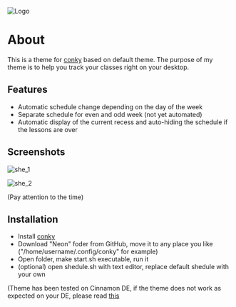 ![Logo](https://github.com/user-attachments/assets/24c3b586-5d0f-4167-902e-c960354bd387)
# About


This is a theme for [conky](https://github.com/brndnmtthws/conky) based on default theme. The purpose of my theme is to help you track your classes right on your desktop.

## Features

- Automatic schedule change depending on the day of the week
- Separate schedule for even and odd week (not yet automated)
- Automatic display of the current recess and auto-hiding the schedule if the lessons are over
## Screenshots

![she_1](https://github.com/user-attachments/assets/13872584-bf18-41c5-9313-68f1d5a3f913)

![she_2](https://github.com/user-attachments/assets/4170e1e9-87cb-43c4-9c8f-fcf3916feae3)

(Pay attention to the time)
## Installation

- Install [conky](https://github.com/brndnmtthws/conky)
- Download "Neon" foder from GitHub, move it to any place you like ("/home/username/.config/conky" for example)
- Open folder, make start.sh executable, run it
- (optional) open shedule.sh with text editor, replace default shedule with your own
  
(Theme has been tested on Cinnamon DE, if the theme does not work as expected on your DE, please read [this](https://github.com/brndnmtthws/conky/wiki/Window-Configuration)
